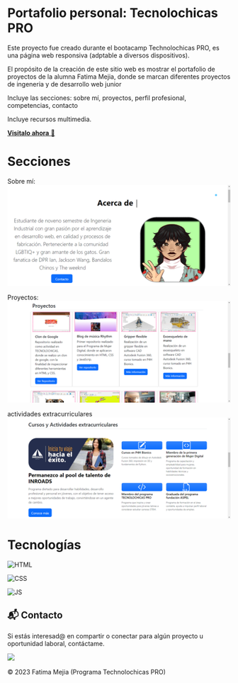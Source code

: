 # Portafolio personal: Tecnolochicas PRO

Este proyecto fue creado durante el bootacamp Technolochicas PRO, es una página web responsiva (adptable a diversos dispositivos).

El propósito de la creación de este sitio web es mostrar el portafolio de proyectos de la alumna Fatima Mejia, donde se marcan diferentes proyectos de ingeneria y de desarrollo web junior  

Incluye las secciones: sobre mí, proyectos, perfil profesional, competencias, contacto

Incluye recursos multimedia.

<a href="https://deft-brigadeiros-d15b58.netlify.app/" target="_blank">**Visitalo ahora** 🚀</a>

# Secciones 

Sobre mí:
![Alt text](image-1.png)

Proyectos: 
![Alt text](image-2.png)

actividades extracurriculares 
![Alt text](image-3.png)

# Tecnologías

![HTML](https://img.shields.io/badge/html5%20-%23E34F26.svg?&style=for-the-badge&logo=html5&logoColor=white)

![CSS](https://img.shields.io/badge/css3%20-%231572B6.svg?&style=for-the-badge&logo=css3&logoColor=white)

![JS](https://img.shields.io/badge/javascript%20-%23323330.svg?&style=for-the-badge&logo=javascript&logoColor=%23F7DF1E)

## 📬 Contacto

Si estás interesad@ en compartir o conectar para algún proyecto u oportunidad laboral, contáctame.

<a href="www.linkedin.com/in/fatima-mejia-garcia-2bb21b294"><img src="https://www.felberpr.com/wp-content/uploads/linkedin-logo.png" width="30"></img></a>

© 2023 Fatima Mejia (Programa Technolochicas PRO)